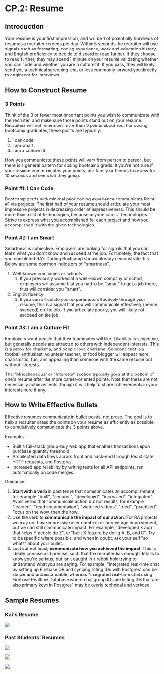 # CP.2: Resume

## Introduction

Your resume is your first impression, and will be 1 of potentially hundreds of resumes a recruiter screens per day. Within 5 seconds the recruiter will use signals such as formatting, coding experience, work and education history, and English proficiency to decide to discard or read further. If they choose to read further, they may spend 1 minute on your resume validating whether you can code and whether you are a culture fit. If you pass, they will likely send you a technical screening test, or less commonly forward you directly to engineers for interviews.

## How to Construct Resume

### 3 Points

Think of the 3 or fewer most important points you wish to communicate with the recruiter, and make sure those points stand out on your resume. Recruiters will not remember more than 3 points about you. For coding bootcamp graduates, these points are typically:

1. I can code
2. I am smart
3. I am a culture fit

How you communicate these points will vary from person to person, but there is a general pattern for coding bootcamp grads. If you're not sure if your resume communicates your points, ask family or friends to review for 10 seconds and see what they grasp.

### Point \#1: I Can Code

Bootcamp grads with minimal prior coding experience communicate Point \#1 via projects. The first half of your resume should articulate your most impressive projects in decreasing order of impressiveness. This should be more than a list of technologies, because anyone can list technologies. Strive to express what you accomplished for each project and how you accomplished it with the given technologies.

### Point \#2: I am Smart

Smartness is subjective. Employers are looking for signals that you can learn what you don't know and succeed at the job. Fortunately, the fact that you completed RA's Coding Bootcamp should already demonstrate this. Below are some common indicators of "smartness".

1. Well-known companies or schools
   1. If you previously worked at a well-known company or school, employers will assume that you had to be "smart" to get a job there, thus will consider you "smart".
2. English fluency
   1. If you can articulate your experiences effectively through your resume, this is a signal that you will communicate effectively \(hence succeed\) on the job. If you articulate poorly, you will likely not succeed on the job.

### Point \#3: I am a Culture Fit

Employers want people that their teammates will like. Likability is subjective, but generally people are attracted to others with independent interests. This is a proxy for charisma, and people love charisma. Someone that is a football enthusiast, volunteer teacher, or food blogger will appear more charismatic, fun, and appealing than someone with the same resume but without interests.

The "Miscellaneous" or "Interests" section typically goes at the bottom of one's resume after the more career-oriented points. Note that these are not necessarily achievements, though it will help to share achievements in your interests here if any.

## How to Write Effective Bullets

Effective resumes communicate in bullet points, not prose. The goal is to help a recruiter grasp the points on your resume as efficiently as possible, to cumulatively communicate the 3 points above.

Examples:

* Built a full-stack group-buy web app that enables transactions upon purchase quantity threshold.
* Architected data flows across front and back-end through React state, HTTP requests, and Postgres.
* Increased app reliability by writing tests for all API endpoints, run automatically on code merges.

Guidance:

1. **Start with a verb** in past tense that communicates an accomplishment, for example "built", "secured", "developed", "increased", "integrated". Avoid verbs that communicate action but not results, for example "learned", "read documentation", "watched videos", "tried", "practised". Focus on the wow, then the how.
2. Use the verb to **communicate the impact of our action**. For RA projects we may not have impressive user numbers or percentage improvement, but we can still communicate impact. For example, "developed X app that helps Y people do Z", or "built X feature by doing A, B, and C". Try to be specific where possible, and when in doubt, ask your self "so what?" about your bullet.
3. Last but not least, **communicate how you achieved the impact**. This is ideally concise and precise, such that the recruiter has enough details to know you're serious, but isn't caught in a rabbit hole trying to understand what you are saying. For example, "integrated real-time chat by setting up Firebase DB and syncing listing IDs with Postgres" can be simple and understandable, whereas "integrated real-time chat using Firebase Realtime Database where chat group IDs are listing IDs that are also primary keys in Postgres" may be overly technical and verbose.

## Sample Resumes

### Kai's Resume

![](../.gitbook/assets/jie-ping-20210306-18.28.12%20%284%29%20%284%29%20%284%29%20%284%29%20%283%29.png)

### Past Students' Resumes

![](../.gitbook/assets/jie-ping-20210306-18.29.59.png)

![](../.gitbook/assets/jie-ping-20210306-18.30.13%20%281%29%20%281%29.png)

![](../.gitbook/assets/jie-ping-20210306-18.29.49%20%281%29.png)

